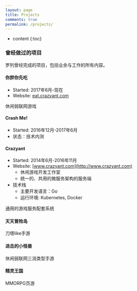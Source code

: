 ```yaml
---
layout: page
title: Projects
comments: true
permalink: /projects/
---
```


* content
{:toc}

### 曾经做过的项目
罗列曾经完成的项目，包括业余与工作的所有内容。

#### 你胖你先吃
* Started: 2017年6月-现在
* Website: [eat.crazyant.com](http://eat.crazyant.com)

休闲弱联网游戏

#### Crash Me!
* Started: 2016年12月-2017年6月
* 状态：技术内测

#### Crazyant
* Started: 2014年6月-2016年11月
* Website: [www.crazyant.com](http://www.crazyant.com)
   * 休闲游戏开发工作室
   * 统一的、共用的微服务架构的服务端
* 技术栈
   * 主要开发语言：Go
   * 运行环境: Kubernetes, Docker

通用的游戏服务配套系统

#### 天天冒险岛

刀塔like手游

#### 进击的小怪兽

休闲弱联网三消类型手游

#### 精灵王国

MMORPG页游
